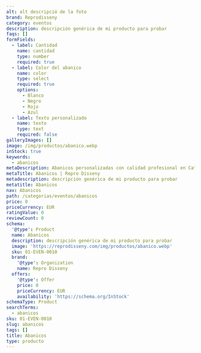 ```yaml
---
alt: alt descripció de la foto
brand: Reprodisseny
category: eventos
description: descripción genérica de mi producto para probar
faqs: []
formFields:
  - label: Cantidad
    name: cantidad
    type: number
    required: true
  - label: Color del abanico
    name: color
    type: select
    required: true
    options:
      - Blanco
      - Negro
      - Rojo
      - Azul
  - label: Texto personalizado
    name: texto
    type: text
    required: false
galleryImages: []
image: /img/productos/abanico.webp
inStock: true
keywords:
  - abanicos
metaDescription: Abanicos personalizadas con calidad profesional en Cataluña.
metaTitle: Abanicos | Repro Disseny
metadescription: descripción genérica de mi producto para probar
metatitle: Abanicos
nav: Abanicos
path: /categorias/eventos/abanicos
price: 0
priceCurrency: EUR
ratingValue: 0
reviewCount: 0
schema:
  '@type': Product
  name: Abanicos
  description: descripción genérica de mi producto para probar
  image: 'https://reprodisseny.com/img/productos/abanico.webp'
  sku: 01-EVEN-0010
  brand:
    '@type': Organization
    name: Repro Disseny
  offers:
    '@type': Offer
    price: 0
    priceCurrency: EUR
    availability: 'https://schema.org/InStock'
schemaType: Product
searchTerms:
  - abanicos
sku: 01-EVEN-0010
slug: abanicos
tags: []
title: Abanicos
type: producto
---
```


